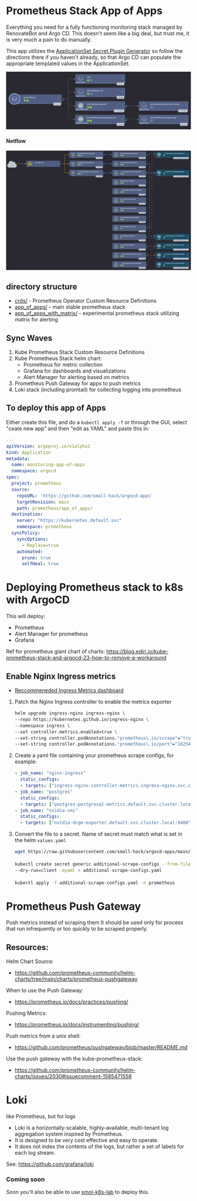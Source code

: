 # Prometheus Stack App of Apps
Everything you need for a fully functioning monitoring stack managed by RenovateBot and Argo CD.
This doesn't seem like a big deal, but trust me, it is very much a pain to do manually.

This app utilizes the [ApplicationSet Secret Plugin Generator](https://github.com/jessebot/argocd-appset-secret-plugin) so follow the directions there if you haven't already, so that Argo CD can populate the appropriate templated values in the ApplicationSet.

<img src="./screenshots/prometheus-app-of-apps.png" alt="chart of the full app of apps including all of the apps featured under the Sync Waves section below">

#### Netflow
<img src="./screenshots/prometheus_stack_network.png" alt="chart of the netflow for this app of apps">

## directory structure

- [crds/](./crds) - Prometheus Operator Custom Resource Definitions
- [app_of_apps/](./app_of_apps) - main stable prometheus stack
- [app_of_apps_with_matrix/](./app_of_apps_with_matrix) - experimental prometheus stack utilizing matrix for alerting

## Sync Waves
1. Kube Prometheus Stack Custom Resource Definitions
2. Kube Prometheus Stack helm chart:
   - Prometheus for metric collection
   - Grafana for dashboards and visualizations
   - Alert Manager for alerting based on metrics
3. Prometheus Push Gateway for apps to push metrics
4. Loki stack (including promtail) for collecting logging into prometheus

## To deploy this app of Apps
Either create this file, and do a `kubectl apply -f` or through the GUI, select "ceate new app" and then "edit as YAML" and paste this in:

```yaml
---
apiVersion: argoproj.io/v1alpha1
kind: Application
metadata:
  name: monitoring-app-of-apps
  namespace: argocd
spec:
  project: prometheus
  source:
    repoURL: 'https://github.com/small-hack/argocd-apps'
    targetRevision: main
    path: prometheus/app_of_apps/
  destination:
    server: "https://kubernetes.default.svc"
    namespace: prometheus
  syncPolicy:
    syncOptions:
      - Replace=true
    automated:
      prune: true
      selfHeal: true
```

# Deploying Prometheus stack to k8s with ArgoCD

This will deploy:

- Prometheus
- Alert Manager for prometheus
- Grafana

Ref for prometheus giant chart of charts:
https://blog.ediri.io/kube-prometheus-stack-and-argocd-23-how-to-remove-a-workaround

## Enable Nginx Ingress metrics

- [Reccommeneded Ingress Metrics dashboard](https://grafana.com/grafana/dashboards/14314-kubernetes-nginx-ingress-controller-nextgen-devops-nirvana/)

1. Patch the Nginx Ingress controller to enable the metrics exporter

    ```bash
    helm upgrade ingress-nginx ingress-nginx \
    --repo https://kubernetes.github.io/ingress-nginx \
    --namespace ingress \
    --set controller.metrics.enabled=true \
    --set-string controller.podAnnotations."prometheus\.io/scrape"="true" \
    --set-string controller.podAnnotations."prometheus\.io/port"="10254"
    ```

2. Create a yaml file containing your prometheus scrape configs, for example:

      ```yaml
      - job_name: "nginx-ingress"
        static_configs:
        - targets: ["ingress-nginx-controller-metrics.ingress-nginx.svc.cluster.local:10254"]
      - job_name: "postgres"
        static_configs:
        - targets: ["postgres-postgresql-metrics.default.svc.cluster.local:9187"]
      - job_name: "nvidia-smi"
        static_configs:
        - targets: ["nvidia-dcgm-exporter.default.svc.cluster.local:9400"]
      ```

3. Convert the file to a secret. Name of secret must match what is set in the helm `values.yaml`

      ```bash
      wget https://raw.githubusercontent.com/small-hack/argocd-apps/main/prometheus/scrape-targets.yaml

      kubectl create secret generic additional-scrape-configs --from-file=scrape-targets.yaml \
      --dry-run=client -oyaml > additional-scrape-configs.yaml

      kubectl apply -f additional-scrape-configs.yaml -n prometheus
      ```

# Prometheus Push Gateway

Push metrics instead of scraping them
It should be used only for process that run infrequently or too quickly to be scraped properly.

## Resources:

Helm Chart Source:
- https://github.com/prometheus-community/helm-charts/tree/main/charts/prometheus-pushgateway

When to use the Push Gateway:
- https://prometheus.io/docs/practices/pushing/

Pushing Metrics:
- https://prometheus.io/docs/instrumenting/pushing/

Push metrics from a unix shell:
- https://github.com/prometheus/pushgateway/blob/master/README.md

Use the push gateway with the kube-prometheus-stack:
- https://github.com/prometheus-community/helm-charts/issues/2030#issuecomment-1585471558

# Loki

like Prometheus, but for logs

- Loki is a horizontally-scalable, highly-available, multi-tenant log aggregation system inspired by Prometheus.
- It is designed to be very cost effective and easy to operate.
- It does not index the contents of the logs, but rather a set of labels for each log stream.

See: https://github.com/grafana/loki

### Coming soon
 Soon you'll also be able to use [smol-k8s-lab](https://github.com/small-hack/smol-k8s-lab) to deploy this.
